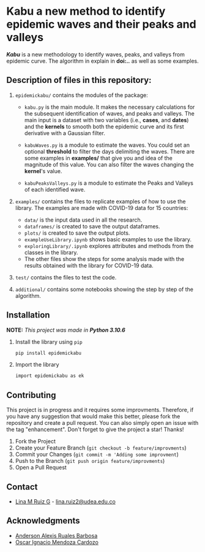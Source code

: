 # Kabu a new method to identify epidemic waves and their peaks and valleys

***Kabu*** is a new methodology to identify waves, peaks, and valleys from epidemic curve. The algorithm in explain in **doi:..** as well as some examples.

## Description of files in this repository:

1. `epidemickabu/` contains the modules of the package:

   * `kabu.py` is the main module. It makes the necessary calculations for the subsequent identification of waves, and peaks and valleys. The main input is a dataset with two variables (i.e., **cases**, and **dates**) and the **kernels** to smooth both the epidemic curve and its first derivative with a Gaussian filter.

   * `kabuWaves.py` is a module to estimate the waves. You could set an optional **threshold** to filter the days delimiting the waves. There are some examples in **examples/** that give you and idea of the magnitude of this value. You can also filter the waves changing the **kernel**'s value.

   * `kabuPeaksValleys.py` is a module to estimate the Peaks and Valleys of each identified wave.
     
2. `examples/` contains the files to replicate examples of how to use the library. The examples are made with COVID-19 data for 15 countries:
   * `data/` is the input data used in all the research.
   * `dataframes/` is created to save the output dataframes.
   * `plots/` is created to save the output plots.
   * `exampleUseLibrary.ipynb` shows basic examples to use the library.
   * `exploringLibrary/.ipynb` explores attributes and methods from the classes in the library.
   * The other files show the steps for some analysis made with the results obtained with the library for COVID-19 data.

3. `test/` contains the files to test the code.

4. `additional/` contains some notebooks showing the step by step of the algorithm.

## Installation

**NOTE:** *This project was made in* ***Python 3.10.6***

1. Install the library using `pip`
   ```sh 
   pip install epidemickabu
   ```
2. Import the library
   ```sh 
   import epidemickabu as ek
   ```

## Contributing

This project is in progress and it requires some improvments. Therefore, if you have any suggestion that would make this better, please fork the repository and create a pull request. You can also simply open an issue with the tag "enhancement". Don't forget to give the project a star! Thanks!

1. Fork the Project
2. Create your Feature Branch (`git checkout -b feature/improvments`)
3. Commit your Changes (`git commit -m 'Adding some improvment`)
4. Push to the Branch (`git push origin feature/improvments`)
5. Open a Pull Request

## Contact

* [Lina M Ruiz G](https://co.linkedin.com/in/lina-marcela-ruiz-galvis-465896209) - lina.ruiz2@udea.edu.co

## Acknowledgments
* [Anderson Alexis Ruales Barbosa](https://co.linkedin.com/in/anderson-alexis-ruales-b27638199?original_referer=https%3A%2F%2Fwww.google.com%2F)
* [Oscar Ignacio Mendoza Cardozo](https://loop.frontiersin.org/people/2156647/overview)

    
    
    
    
   
